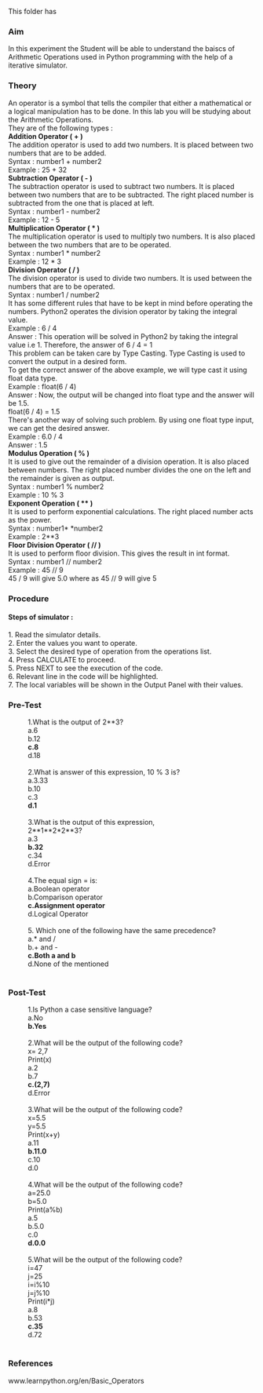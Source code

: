 This folder has 
### <b>Aim</b>
In this experiment the Student will be able to understand the baiscs of Arithmetic Operations used in Python programming with the help of a iterative simulator.

### <b>Theory</b>
An operator is a symbol that tells the compiler that either a mathematical or a logical manipulation has to be done. In this lab you will be studying about the Arithmetic Operations.<br>
They are of the following types :<br>
<b>Addition Operator ( + )</b><br>
The addition operator is used to add two numbers. It is placed between two numbers that are to be added.<br>
Syntax : number1 + number2<br>
Example : 25 + 32<br>
<b>Subtraction Operator ( - )</b><br>
The subtraction operator is used to subtract two numbers. It is placed between two numbers that are to be subtracted. The right placed number is subtracted from the one that is placed at left.<br>
Syntax : number1 - number2<br>
Example : 12 - 5<br>
<b>Multiplication Operator ( * )</b><br>
The multiplication operator is used to multiply two numbers. It is also placed between the two numbers that are to be operated.<br>
Syntax : number1 * number2<br>
Example : 12 * 3<br>
<b>Division Operator ( / )</b><br>
The division operator is used to divide two numbers. It is used between the numbers that are to be operated.<br>
Syntax : number1 / number2<br>
It has some different rules that have to be kept in mind before operating the numbers. Python2 operates the division operator by taking the integral value.<br>
Example : 6 / 4<br>
Answer : This operation will be solved in Python2 by taking the integral value i.e 1. Therefore, the answer of 6 / 4 = 1<br>
This problem can be taken care by Type Casting. Type Casting is used to convert the output in a desired form.<br>
To get the correct answer of the above example, we will type cast it using float data type.<br>
Example : float(6 / 4)<br>
Answer : Now, the output will be changed into float type and the answer will be 1.5.<br>
float(6 / 4) = 1.5<br>
There's another way of solving such problem. By using one float type input, we can get the desired answer.<br>
Example : 6.0 / 4<br>
Answer : 1.5<br>
<b>Modulus Operation ( % )</b><br>
It is used to give out the remainder of a division operation. It is also placed between numbers. The right placed number divides the one on the left and the remainder is given as output.<br>
Syntax : number1 % number2<br>
Example : 10 % 3<br>
<b>Exponent Operation ( ** )</b><br>
It is used to perform exponential calculations. The right placed number acts as the power.<br>
Syntax : number1* *number2<br>
Example : 2**3<br>
<b>Floor Division Operator ( // )</b><br>
It is used to perform floor division. This gives the result in int format.<br>
Syntax : number1 // number2<br>
Example : 45 // 9<br>
45 / 9 will give 5.0 where as 45 // 9 will give 5

                    

                    
### <b>Procedure</b>
<h4>Steps of simulator :</h4>
                    1. Read the simulator details.<br>
                    2. Enter the values you want to operate.<br>
                    3. Select the desired type of operation from the operations list.<br>
                    4. Press CALCULATE to proceed.<br>
                    5. Press NEXT to see the execution of the code.<br>
                    6. Relevant line in the code will be highlighted.<br>
                    7. The local variables will be shown in the Output Panel with their values.<br> 
                    
### <b>Pre-Test</b>
<dd>1.What is the output of 2**3?<br>
a.6<br>
b.12<br>
<b>c.8</b><br>
d.18<br></dd><br>
<dd>2.What is answer of this expression, 10 % 3 is?<br>
a.3.33<br>
b.10<br>
c.3<br>
<b>d.1</b><br></dd><br>
<dd>3.What is the output of this expression,<br>
2**1**2*2**3?<br>
a.3<br>
<b>b.32</b><br>
c.34<br>
d.Error<br></dd><br>
<dd>4.The equal sign = is:<br>
a.Boolean operator<br>
b.Comparison operator<br>
<b>c.Assignment operator</b><br>
d.Logical Operator<br></dd><br>
<dd>5. Which one of the following have the same
precedence?<br>
a.* and /<br>
b.+ and -<br>
<b>c.Both a and b</b><br>
d.None of the mentioned<br></dd><br>

### <b>Post-Test</b>
<dd>1.Is Python a case sensitive language?<br>
a.No<br>
<b>b.Yes</b><br></dd><br>
<dd>2.What will be the output of the following code?<br>
x= 2,7<br>
Print(x)<br>
a.2<br>
b.7<br>
<b>c.(2,7)</b><br>
d.Error<br></dd><br>
<dd>3.What will be the output of the following code?<br>
x=5.5<br> 
y=5.5<br>
Print(x+y)<br>
a.11<br>
<b>b.11.0</b><br>
c.10<br>
d.0<br></dd><br>
<dd>4.What will be the output of the following code?<br>
a=25.0<br>
b=5.0<br>
Print(a%b)<br>
a.5<br>
b.5.0<br>
c.0<br>
<b>d.0.0</b><br></dd><br>
<dd>5.What will be the output of the following code?<br>
i=47<br>
j=25<br>
i=i%10<br>
j=j%10<br>
Print(i*j)<br>
a.8<br>
b.53<br>
<b>c.35</b><br>
d.72</dd><br>

### <b>References</b>
<p style="font-size:100%; margin-top:2%">
                        www.learnpython.org/en/Basic_Operators
                        <br><br>
                    </p>

